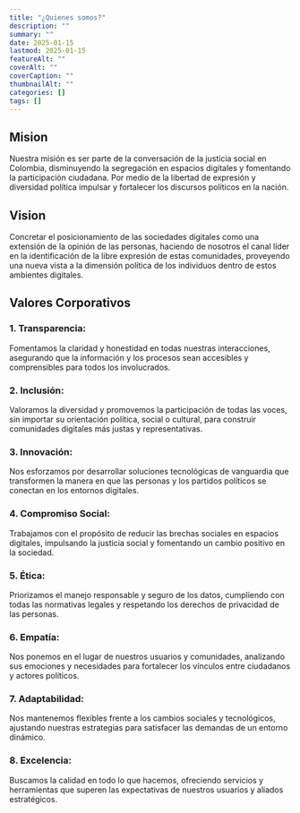 ```yaml
---
title: "¿Quienes somos?"
description: ""
summary: ""
date: 2025-01-15
lastmod: 2025-01-15
featureAlt: ""
coverAlt: ""
coverCaption: ""
thumbnailAlt: ""
categories: []
tags: []
---
```


## Mision
Nuestra misión es ser parte de la conversación de la justicia social en Colombia, disminuyendo la segregación en espacios digitales y fomentando la participación ciudadana. Por medio de la libertad de expresión y diversidad política impulsar y fortalecer los discursos políticos en la nación.

## Vision
Concretar el posicionamiento de las sociedades digitales como una extensión de la opinión de las personas, haciendo de nosotros el canal líder en la identificación de la libre expresión de estas comunidades, proveyendo una nueva vista a la dimensión política de los individuos dentro de estos ambientes digitales.

## Valores Corporativos

### 1. Transparencia:

Fomentamos la claridad y honestidad en todas nuestras interacciones, asegurando que la información y los procesos sean accesibles y comprensibles para todos los involucrados.

### 2. Inclusión:

Valoramos la diversidad y promovemos la participación de todas las voces, sin importar su orientación política, social o cultural, para construir comunidades digitales más justas y representativas.

### 3. Innovación:

Nos esforzamos por desarrollar soluciones tecnológicas de vanguardia que transformen la manera en que las personas y los partidos políticos se conectan en los entornos digitales.

### 4. Compromiso Social:

Trabajamos con el propósito de reducir las brechas sociales en espacios digitales, impulsando la justicia social y fomentando un cambio positivo en la sociedad.

### 5. Ética:

Priorizamos el manejo responsable y seguro de los datos, cumpliendo con todas las normativas legales y respetando los derechos de privacidad de las personas.

### 6. Empatía:

Nos ponemos en el lugar de nuestros usuarios y comunidades, analizando sus emociones y necesidades para fortalecer los vínculos entre ciudadanos y actores políticos.

### 7. Adaptabilidad:

Nos mantenemos flexibles frente a los cambios sociales y tecnológicos, ajustando nuestras estrategias para satisfacer las demandas de un entorno dinámico.

### 8. Excelencia:

Buscamos la calidad en todo lo que hacemos, ofreciendo servicios y herramientas que superen las expectativas de nuestros usuarios y aliados estratégicos.